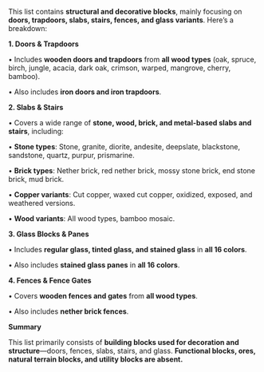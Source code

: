 
This list contains **structural and decorative blocks**, mainly focusing on **doors, trapdoors, slabs, stairs, fences, and glass variants**. Here’s a breakdown:

  

**1. Doors & Trapdoors**

• Includes **wooden doors and trapdoors** from **all wood types** (oak, spruce, birch, jungle, acacia, dark oak, crimson, warped, mangrove, cherry, bamboo).

• Also includes **iron doors and iron trapdoors**.

  

**2. Slabs & Stairs**

• Covers a wide range of **stone, wood, brick, and metal-based slabs and stairs**, including:

• **Stone types**: Stone, granite, diorite, andesite, deepslate, blackstone, sandstone, quartz, purpur, prismarine.

• **Brick types**: Nether brick, red nether brick, mossy stone brick, end stone brick, mud brick.

• **Copper variants**: Cut copper, waxed cut copper, oxidized, exposed, and weathered versions.

• **Wood variants**: All wood types, bamboo mosaic.

  

**3. Glass Blocks & Panes**

• Includes **regular glass, tinted glass, and stained glass** in **all 16 colors**.

• Also includes **stained glass panes** in **all 16 colors**.

  

**4. Fences & Fence Gates**

• Covers **wooden fences and gates** from **all wood types**.

• Also includes **nether brick fences**.


**Summary**

This list primarily consists of **building blocks used for decoration and structure**—doors, fences, slabs, stairs, and glass. **Functional blocks, ores, natural terrain blocks, and utility blocks are absent.**
